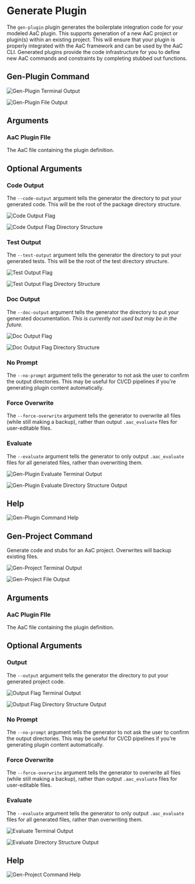 # Generate Plugin

The `gen-plugin` plugin generates the boilerplate integration code for your modeled AaC plugin.  This supports generation of a new AaC project or plugin(s) within an existing project.  This will ensure that your plugin is properly integrated with the AaC framework and can be used by the AaC CLI.  Generated plugins provide the code infrastructure for you to define new AaC commands and constraints by completing stubbed out functions.

## Gen-Plugin Command

![Gen-Plugin Terminal Output](../../images/examples/gen-plugin-terminal-output.png)

![Gen-Plugin File Output](../../images/examples/gen-plugin-file-output.png)

## Arguments

### AaC Plugin FIle

The AaC file containing the plugin definition.

## Optional Arguments

### Code Output

The `--code-output` argument tells the generator the directory to put your generated code.  This will be the root of the package directory structure.

![Code Output Flag](../../images/examples/gen-plugin-code-output.png)

![Code Output Flag Directory Structure](../../images/examples/gen-plugin-output-code.png)

### Test Output

The `--test-output` argument tells the generator the directory to put your generated tests.  This will be the root of the test directory structure.

![Test Output Flag](../../images/examples/gen-plugin-test-output.png)

![Test Output Flag Directory Structure](../../images/examples/gen-plugin-output-test.png)

### Doc Output

The `--doc-output` argument tells the generator the directory to put your generated documentation.  _This is currently not used but may be in the future._

![Doc Output Flag](../../images/examples/gen-plugin-doc-output.png)

![Doc Output Flag Directory Structure](../../images/examples/gen-plugin-output-doc.png)

### No Prompt

The `--no-prompt` argument tells the generator to not ask the user to confirm the output directories.  This may be useful for CI/CD pipelines if you're generating plugin content automatically.

### Force Overwrite

The `--force-overwrite` argument tells the generator to overwrite all files (while still making a backup), rather than output `.aac_evaluate` files for user-editable files.

### Evaluate

The `--evaluate` argument tells the generator to only output `.aac_evaluate` files for all generated files, rather than overwriting them.

![Gen-Plugin Evaluate Terminal Output](../../images/examples/gen-plugin-evaluate-terminal.png)

![Gen-Plugin Evaluate Directory Structure Output](../../images/examples/gen-plugin-evaluate-output.png)

## Help

![Gen-Plugin Command Help](../../images/examples/gen-plugin-h.png)

## Gen-Project Command

Generate code and stubs for an AaC project.  Overwrites will backup existing files.

![Gen-Project Terminal Output](../../images/examples/gen-project-terminal-output.png)

![Gen-Project File Output](../../images/examples/gen-project-file-output.png)

## Arguments

### AaC Plugin FIle

The AaC file containing the plugin definition.

## Optional Arguments

### Output

The `--output` argument tells the generator the directory to put your generated project code.

![Output Flag Terminal Output](../../images/examples/gen-project-output-flag-terminal.png)

![Output Flag Directory Structure Output](../../images/examples/gen-project-output-flag-directory.png)

### No Prompt

The `--no-prompt` argument tells the generator to not ask the user to confirm the output directories.  This may be useful for CI/CD pipelines if you're generating plugin content automatically.

### Force Overwrite

The `--force-overwrite` argument tells the generator to overwrite all files (while still making a backup), rather than output `.aac_evaluate` files for user-editable files.

### Evaluate

The `--evaluate` argument tells the generator to only output `.aac_evaluate` files for all generated files, rather than overwriting them.

![Evaluate Terminal Output](../../images/examples/gen-project-evaluate-output-directory.png)

![Evaluate Directory Structure Output](../../images/examples/gen-project-evaluate-output-terminal.png)

## Help

![Gen-Project Command Help](../../images/examples/gen-project-h.png)
